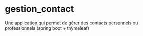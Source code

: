 # gestion_contact
Une application qui permet de gérer des contacts personnels ou professionnels (spring boot + thymeleaf)
